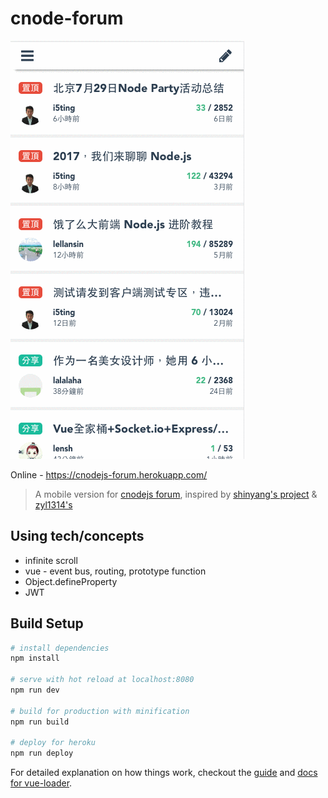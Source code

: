 # cnode-forum
![image](https://github.com/ken90242/cnode-forum/blob/master/demo.gif)

Online -  https://cnodejs-forum.herokuapp.com/

> A mobile version for [cnodejs forum](https://cnodejs.org/), inspired by [shinyang's project](https://github.com/shinygang/Vue-cnodejs) & [zyl1314's](https://github.com/zyl1314/vue-forum)

## Using tech/concepts 
* infinite scroll
* vue - event bus, routing, prototype function
* Object.defineProperty
* JWT

## Build Setup

``` bash
# install dependencies
npm install

# serve with hot reload at localhost:8080
npm run dev

# build for production with minification
npm run build

# deploy for heroku
npm run deploy
```

For detailed explanation on how things work, checkout the [guide](http://vuejs-templates.github.io/webpack/) and [docs for vue-loader](http://vuejs.github.io/vue-loader).

